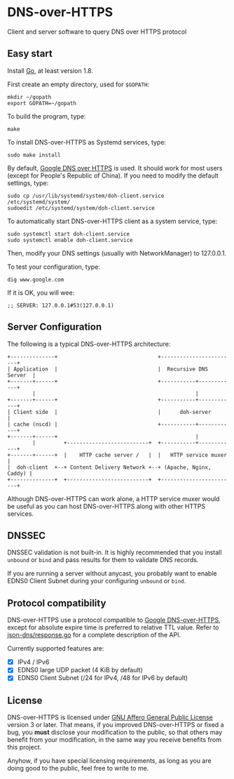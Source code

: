 DNS-over-HTTPS
==============

Client and server software to query DNS over HTTPS protocol

## Easy start

Install [Go](https://golang.org), at least version 1.8.

First create an empty directory, used for `$GOPATH`:

    mkdir ~/gopath
    export GOPATH=~/gopath

To build the program, type:

    make

To install DNS-over-HTTPS as Systemd services, type:

    sudo make install

By default, [Google DNS over HTTPS](https://dns.google.com) is used. It should
work for most users (except for People's Republic of China). If you need to
modify the default settings, type:

    sudo cp /usr/lib/systemd/system/doh-client.service /etc/systemd/system/
    sudoedit /etc/systemd/system/doh-client.service

To automatically start DNS-over-HTTPS client as a system service, type:

    sudo systemctl start doh-client.service
    sudo systemctl enable doh-client.service

Then, modify your DNS settings (usually with NetworkManager) to 127.0.0.1.

To test your configuration, type:

    dig www.google.com

If it is OK, you will wee:

    ;; SERVER: 127.0.0.1#53(127.0.0.1)

## Server Configuration

The following is a typical DNS-over-HTTPS architecture:

    +--------------+                                +------------------------+
    | Application  |                                |  Recursive DNS Server  |
    +-------+------+                                +-----------+------------+
            |                                                   |
    +-------+------+                                +-----------+------------+
    | Client side  |                                |      doh-server        |
    | cache (nscd) |                                +-----------+------------+
    +-------+------+                                            |
            |         +--------------------------+  +-----------+------------+
    +-------+------+  |    HTTP cache server /   |  |   HTTP service muxer   |
    |  doh-client  +--+ Content Delivery Network +--+ (Apache, Nginx, Caddy) |
    +--------------+  +--------------------------+  +------------------------+

Although DNS-over-HTTPS can work alone, a HTTP service muxer would be useful as
you can host DNS-over-HTTPS along with other HTTPS services.

## DNSSEC

DNSSEC validation is not built-in. It is highly recommended that you install
`unbound` or `bind` and pass results for them to validate DNS records.

If you are running a server without anycast, you probably want to enable EDNS0
Client Subnet during your configuring `unbound` or `bind`.

## Protocol compatibility

DNS-over-HTTPS use a protocol compatible to [Google DNS-over-HTTPS](https://developers.google.com/speed/public-dns/docs/dns-over-https),
except for absolute expire time is preferred to relative TTL value. Refer to
[json-dns/response.go](json-dns/response.go) for a complete description of the
API.

Currently supported features are:

- [X] IPv4 / IPv6
- [X] EDNS0 large UDP packet (4 KiB by default)
- [X] EDNS0 Client Subnet (/24 for IPv4, /48 for IPv6 by default)

## License

DNS-over-HTTPS is licensed under [GNU Affero General Public License](LICENSE)
version 3 or later. That means, if you improved DNS-over-HTTPS or fixed a bug,
you **must** disclose your modification to the public, so that others may
benefit from your modification, in the same way you receive benefits from this
project.

Anyhow, if you have special licensing requirements, as long as you are doing
good to the public, feel free to write to me.

